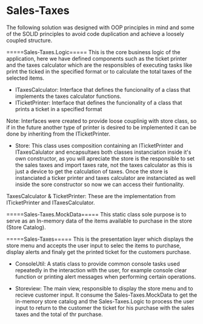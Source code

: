 # Sales-Taxes

The following solution was designed with OOP principles in mind and some of the SOLID principles to avoid
code duplication and achieve a loosely coupled structure.

=====Sales-Taxes.Logic=====
This is the core business logic of the application, here we have defined components such as the ticket printer
and the taxes calculator which are the responsibles of executing tasks like print the ticked in the specified
format or to calculate the total taxes of the selected items.

- ITaxesCalculator: Interface that defines the funcionality of a class that implements the taxes calculator functions.
- ITicketPrinter: Interface that defines the funcionality of a class that prints a ticket in a specified format

Note: Interfaces were created to provide loose couplinig with store class, so if in the future another type of printer
is desired to be implemented it can be done by inheriting from the ITicketPrinter.

- Store: This class uses composition containing an ITicketPrinter and ITaxesCalulator and encapsultaes both classes
instanciation inside it's own constructor, as you will apreciate the store is the responsible to set the sales taxes 
and import taxes rate, not the taxes calculator as this is just a device to get the calculation of taxes. 
Once the store is instanciated a ticker printer and taxes calculator are instanciated as well inside the sore constructor
so now we can access their funtionality.

TaxesCalculator & TicketPrinter: These are the implementation from ITicketPrinter and ITaxesCalculator.

=====Sales-Taxes.MockData=====
This static class sole purpose is to serve as an In-memory data of the items 
available to purchase in the store (Store Catalog).


=====Sales-Taxes=====
This is the presentation layer which displays the store menu and accepts the user input to selec the items to purchase,
display alerts and finaly get the printed ticket for the customers purchase.

- ConsoleUtil: A statis class to provide common console tasks used repeatedly in the interaction with the user, for example
console clear function or printing alert messages when performing certain operations.

- Storeview: The main view, responsible to display the store menu and to recieve customer input. It consume the
Sales-Taxes.MockData to get the in-memory store catalog and the Sales-Taxes.Logic to process the user input to return
to the customer the ticket for his purchase with the sales taxes and the total of thr purchase.
